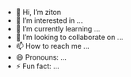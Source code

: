 - 👋 Hi, I’m ziton
- 👀 I’m interested in ...
- 🌱 I’m currently learning ...
- 💞️ I’m looking to collaborate on ...
- 📫 How to reach me ...
- 😄 Pronouns: ...
- ⚡ Fun fact: ...

<!---
maisckyluts/maisckyluts is a ✨ special ✨ repository because its `README.md` (this file) appears on your GitHub profile.
You can click the Preview link to take a look at your changes.
--->
